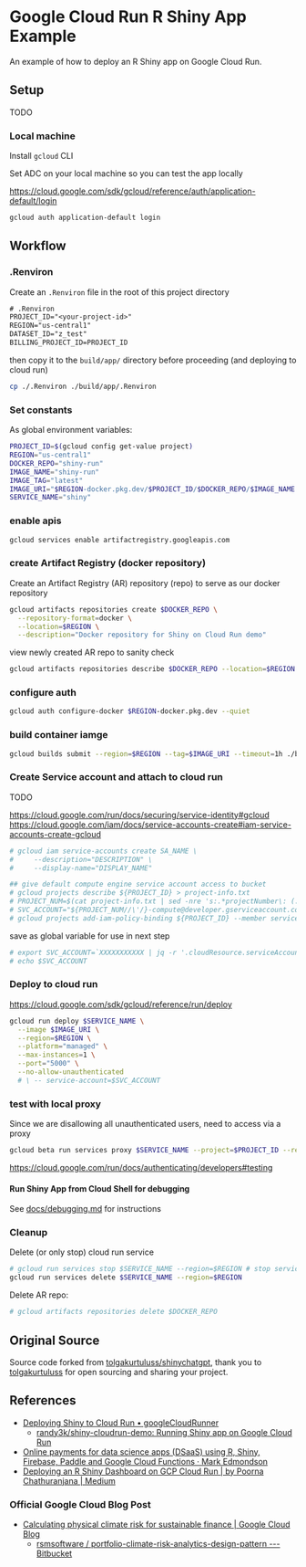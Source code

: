# Google Cloud Run R Shiny App Example

An example of how to deploy an R Shiny app on Google Cloud Run.

## Setup


TODO 


### Local machine 


Install `gcloud` CLI 


Set ADC on your local machine so you can test the app locally 

<https://cloud.google.com/sdk/gcloud/reference/auth/application-default/login>

```sh
gcloud auth application-default login
```

## Workflow

### .Renviron 

Create an `.Renviron` file in the root of this project directory

```txt
# .Renviron
PROJECT_ID="<your-project-id>"
REGION="us-central1"
DATASET_ID="z_test"
BILLING_PROJECT_ID=PROJECT_ID
```

then copy it to the `build/app/` directory before proceeding (and deploying to cloud run)

```sh
cp ./.Renviron ./build/app/.Renviron
```

### Set constants 

As global environment variables:

```sh
PROJECT_ID=$(gcloud config get-value project)
REGION="us-central1"
DOCKER_REPO="shiny-run"
IMAGE_NAME="shiny-run"
IMAGE_TAG="latest"
IMAGE_URI="$REGION-docker.pkg.dev/$PROJECT_ID/$DOCKER_REPO/$IMAGE_NAME:$IMAGE_TAG"
SERVICE_NAME="shiny"
```

### enable apis

```sh
gcloud services enable artifactregistry.googleapis.com
```

### create Artifact Registry (docker repository)

Create an Artifact Registry (AR) repository (repo) to serve as our docker repository 

```sh
gcloud artifacts repositories create $DOCKER_REPO \
  --repository-format=docker \
  --location=$REGION \
  --description="Docker repository for Shiny on Cloud Run demo"
```

view newly created AR repo to sanity check

```sh
gcloud artifacts repositories describe $DOCKER_REPO --location=$REGION
```

### configure auth


```sh
gcloud auth configure-docker $REGION-docker.pkg.dev --quiet
```

### build container iamge

```sh
gcloud builds submit --region=$REGION --tag=$IMAGE_URI --timeout=1h ./build
```

### Create Service account and attach to cloud run

TODO 

<https://cloud.google.com/run/docs/securing/service-identity#gcloud>
<https://cloud.google.com/iam/docs/service-accounts-create#iam-service-accounts-create-gcloud>

```sh
# gcloud iam service-accounts create SA_NAME \
#     --description="DESCRIPTION" \
#     --display-name="DISPLAY_NAME"

## give default compute engine service account access to bucket
# gcloud projects describe ${PROJECT_ID} > project-info.txt
# PROJECT_NUM=$(cat project-info.txt | sed -nre 's:.*projectNumber\: (.*):\1:p')
# SVC_ACCOUNT="${PROJECT_NUM//\'/}-compute@developer.gserviceaccount.com"
# gcloud projects add-iam-policy-binding ${PROJECT_ID} --member serviceAccount:$SVC_ACCOUNT --role roles/storage.objectAdmin
```

save as global variable for use in next step 

```sh
# export SVC_ACCOUNT=`XXXXXXXXXXX | jq -r '.cloudResource.serviceAccountId'`
# echo $SVC_ACCOUNT 
```

### Deploy to cloud run

<https://cloud.google.com/sdk/gcloud/reference/run/deploy>

```sh
gcloud run deploy $SERVICE_NAME \
  --image $IMAGE_URI \
  --region=$REGION \
  --platform="managed" \
  --max-instances=1 \
  --port="5000" \
  --no-allow-unauthenticated
  # \ -- service-account=$SVC_ACCOUNT 
```

### test with local proxy

Since we are disallowing all unauthenticated users, need to access via a proxy

```sh
gcloud beta run services proxy $SERVICE_NAME --project=$PROJECT_ID --region=$REGION
```

<https://cloud.google.com/run/docs/authenticating/developers#testing>

#### Run Shiny App from Cloud Shell for debugging

See [docs/debugging.md](docs/debugging.md) for instructions

### Cleanup

Delete (or only stop) cloud run service

```sh
# gcloud run services stop $SERVICE_NAME --region=$REGION # stop service only
gcloud run services delete $SERVICE_NAME --region=$REGION
```

Delete AR repo:

```sh 
# gcloud artifacts repositories delete $DOCKER_REPO
```

## Original Source

Source code forked from [tolgakurtuluss/shinychatgpt](https://github.com/tolgakurtuluss/shinychatgpt), thank you to [tolgakurtuluss](https://github.com/tolgakurtuluss) for open sourcing and sharing your project. 


## References

* [Deploying Shiny to Cloud Run • googleCloudRunner](https://code.markedmondson.me/googleCloudRunner/articles/usecase-shiny-cloudrun.html)
  * [randy3k/shiny-cloudrun-demo: Running Shiny app on Google Cloud Run](https://github.com/randy3k/shiny-cloudrun-demo/tree/master)
* [Online payments for data science apps (DSaaS) using R, Shiny, Firebase, Paddle and Google Cloud Functions · Mark Edmondson](https://code.markedmondson.me/datascience-aas/)
* [Deploying an R Shiny Dashboard on GCP Cloud Run \| by Poorna Chathuranjana \| Medium](https://medium.com/@hdpoorna/deploying-an-r-shiny-dashboard-on-gcp-cloud-run-c1c32a076783#6a58)

### Official Google Cloud Blog Post

* [Calculating physical climate risk for sustainable finance \| Google Cloud Blog](https://cloud.google.com/blog/topics/sustainability/calculating-physical-climate-risk-for-sustainable-finance)
  * [rsmsoftware / portfolio-climate-risk-analytics-design-pattern --- Bitbucket](https://bitbucket.org/rsmsoftware/portfolio-climate-risk-analytics-design-pattern/src/master/)
